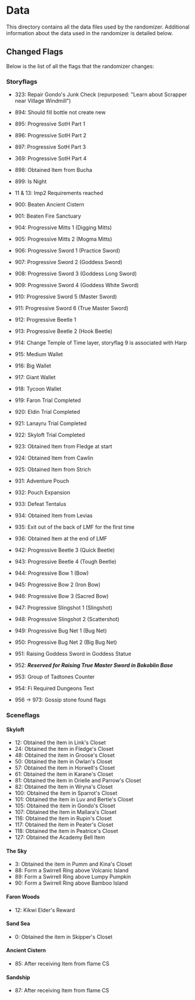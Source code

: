 # Data

This directory contains all the data files used by the randomizer. Additional
information about the data used in the randomizer is detailed below.

## Changed Flags

Below is the list of all the flags that the randomizer changes:

### Storyflags

* 323: Repair Gondo's Junk Check (repurposed: "Learn about Scrapper near Village Windmill")

* 894: Should fill bottle not create new

* 895: Progressive SotH Part 1
* 896: Progressive SotH Part 2
* 897: Progressive SotH Part 3
* 369: Progressive SotH Part 4

* 898: Obtained Item from Bucha
* 899: Is Night

* 11 & 13: Imp2 Requirements reached
* 900: Beaten Ancient Cistern
* 901: Beaten Fire Sanctuary

* 904: Progressive Mitts 1 (Digging Mitts)
* 905: Progressive Mitts 2 (Mogma Mitts)

* 906: Progressive Sword 1 (Practice Sword)
* 907: Progressive Sword 2 (Goddess Sword)
* 908: Progressive Sword 3 (Goddess Long Sword)
* 909: Progressive Sword 4 (Goddess White Sword)
* 910: Progressive Sword 5 (Master Sword)
* 911: Progressive Sword 6 (True Master Sword)

* 912: Progressive Beetle 1
* 913: Progressive Beetle 2 (Hook Beetle)

* 914: Change Temple of Time layer, storyflag 9 is associated with Harp

* 915: Medium Wallet
* 916: Big Wallet
* 917: Giant Wallet
* 918: Tycoon Wallet

* 919: Faron Trial Completed
* 920: Eldin Trial Completed
* 921: Lanayru Trial Completed
* 922: Skyloft Trial Completed

* 923: Obtained Item from Fledge at start
* 924: Obtained Item from Cawlin
* 925: Obtained Item from Strich

* 931: Adventure Pouch
* 932: Pouch Expansion

* 933: Defeat Tentalus
* 934: Obtained Item from Levias

* 935: Exit out of the back of LMF for the first time
* 936: Obtained Item at the end of LMF

<!-- * 937: Bought Beedle's first 100R item
* 938: Bought Beedle's second 100R item
* 939: Bought Beedle's third 100R item
* 940: Bought Beedle's Bug Net item
* 941: Bought Beedle's Bug Medal item -->

* 942: Progressive Beetle 3 (Quick Beetle)
* 943: Progressive Beetle 4 (Tough Beetle)

* 944: Progressive Bow 1 (Bow)
* 945: Progressive Bow 2 (Iron Bow)
* 946: Progressive Bow 3 (Sacred Bow)

* 947: Progressive Slingshot 1 (Slingshot)
* 948: Progressive Slingshot 2 (Scattershot)

* 949: Progressive Bug Net 1 (Bug Net)
* 950: Progressive Bug Net 2 (Big Bug Net)

* 951: Raising Goddess Sword in Goddess Statue

* 952: ***Reserved for Raising True Master Sword in Bokoblin Base***

* 953: Group of Tadtones Counter

* 954: Fi Required Dungeons Text
* 956 -> 973: Gossip stone found flags

### Sceneflags

#### Skyloft
* 12: Obtained the item in Link's Closet
* 24: Obtained the item in Fledge's Closet
* 48: Obtained the item in Groose's Closet
* 50: Obtained the item in Owlan's Closet
* 57: Obtained the item in Horwell's Closet
* 61: Obtained the item in Karane's Closet
* 81: Obtained the item in Orielle and Parrow's Closet
* 82: Obtained the item in Wryna's Closet
* 100: Obtained the item in Sparrot's Closet
* 101: Obtained the item in Luv and Bertie's Closet
* 105: Obtained the item in Gondo's Closet
* 107: Obtained the item in Mallara's Closet
* 116: Obtained the item in Rupin's Closet
* 117: Obtained the item in Peater's Closet
* 118: Obtained the item in Peatrice's Closet
* 127: Obtained the Academy Bell Item

#### The Sky
* 3: Obtained the item in Pumm and Kina's Closet
* 88: Form a Swirrell Ring above Volcanic Island
* 89: Form a Swirrell Ring above Lumpy Pumpkin
* 90: Form a Swirrell Ring above Bamboo Island

#### Faron Woods
* 12: Kikwi Elder's Reward

#### Sand Sea
* 0: Obtained the item in Skipper's Closet

#### Ancient Cistern
* 85: After receiving Item from flame CS

#### Sandship
* 87: After receiving Item from flame CS
